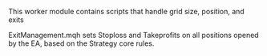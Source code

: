 
This worker module contains scripts that handle grid size, position, and exits

ExitManagement.mqh
sets Stoploss and Takeprofits on all positions opened by the EA, based on the Strategy core rules.

